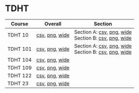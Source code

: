 # TDHT

| Course | Overall | Section |
| ------ | ------- | ------- |
| TDHT 10 | [csv](https://github.com/UCSD-Historical-Enrollment-Data/2024Spring/blob/main/overall/TDHT%2010.csv), [png](https://raw.githubusercontent.com/UCSD-Historical-Enrollment-Data/2024Spring/main/plot_overall/TDHT%2010.png), [wide](https://raw.githubusercontent.com/UCSD-Historical-Enrollment-Data/2024Spring/main/plot_overall_wide/TDHT%2010.png) | Section A: [csv](https://github.com/UCSD-Historical-Enrollment-Data/2024Spring/blob/main/section/TDHT%2010_A.csv), [png](https://raw.githubusercontent.com/UCSD-Historical-Enrollment-Data/2024Spring/main/plot_section/TDHT%2010_A.png), [wide](https://raw.githubusercontent.com/UCSD-Historical-Enrollment-Data/2024Spring/main/plot_section_wide/TDHT%2010_A.png)<br>Section B: [csv](https://github.com/UCSD-Historical-Enrollment-Data/2024Spring/blob/main/section/TDHT%2010_B.csv), [png](https://raw.githubusercontent.com/UCSD-Historical-Enrollment-Data/2024Spring/main/plot_section/TDHT%2010_B.png), [wide](https://raw.githubusercontent.com/UCSD-Historical-Enrollment-Data/2024Spring/main/plot_section_wide/TDHT%2010_B.png) |
| TDHT 101 | [csv](https://github.com/UCSD-Historical-Enrollment-Data/2024Spring/blob/main/overall/TDHT%20101.csv), [png](https://raw.githubusercontent.com/UCSD-Historical-Enrollment-Data/2024Spring/main/plot_overall/TDHT%20101.png), [wide](https://raw.githubusercontent.com/UCSD-Historical-Enrollment-Data/2024Spring/main/plot_overall_wide/TDHT%20101.png) | Section A: [csv](https://github.com/UCSD-Historical-Enrollment-Data/2024Spring/blob/main/section/TDHT%20101_A.csv), [png](https://raw.githubusercontent.com/UCSD-Historical-Enrollment-Data/2024Spring/main/plot_section/TDHT%20101_A.png), [wide](https://raw.githubusercontent.com/UCSD-Historical-Enrollment-Data/2024Spring/main/plot_section_wide/TDHT%20101_A.png)<br>Section B: [csv](https://github.com/UCSD-Historical-Enrollment-Data/2024Spring/blob/main/section/TDHT%20101_B.csv), [png](https://raw.githubusercontent.com/UCSD-Historical-Enrollment-Data/2024Spring/main/plot_section/TDHT%20101_B.png), [wide](https://raw.githubusercontent.com/UCSD-Historical-Enrollment-Data/2024Spring/main/plot_section_wide/TDHT%20101_B.png) |
| TDHT 104 | [csv](https://github.com/UCSD-Historical-Enrollment-Data/2024Spring/blob/main/overall/TDHT%20104.csv), [png](https://raw.githubusercontent.com/UCSD-Historical-Enrollment-Data/2024Spring/main/plot_overall/TDHT%20104.png), [wide](https://raw.githubusercontent.com/UCSD-Historical-Enrollment-Data/2024Spring/main/plot_overall_wide/TDHT%20104.png) |  |
| TDHT 109 | [csv](https://github.com/UCSD-Historical-Enrollment-Data/2024Spring/blob/main/overall/TDHT%20109.csv), [png](https://raw.githubusercontent.com/UCSD-Historical-Enrollment-Data/2024Spring/main/plot_overall/TDHT%20109.png), [wide](https://raw.githubusercontent.com/UCSD-Historical-Enrollment-Data/2024Spring/main/plot_overall_wide/TDHT%20109.png) |  |
| TDHT 122 | [csv](https://github.com/UCSD-Historical-Enrollment-Data/2024Spring/blob/main/overall/TDHT%20122.csv), [png](https://raw.githubusercontent.com/UCSD-Historical-Enrollment-Data/2024Spring/main/plot_overall/TDHT%20122.png), [wide](https://raw.githubusercontent.com/UCSD-Historical-Enrollment-Data/2024Spring/main/plot_overall_wide/TDHT%20122.png) |  |
| TDHT 23 | [csv](https://github.com/UCSD-Historical-Enrollment-Data/2024Spring/blob/main/overall/TDHT%2023.csv), [png](https://raw.githubusercontent.com/UCSD-Historical-Enrollment-Data/2024Spring/main/plot_overall/TDHT%2023.png), [wide](https://raw.githubusercontent.com/UCSD-Historical-Enrollment-Data/2024Spring/main/plot_overall_wide/TDHT%2023.png) |  |
